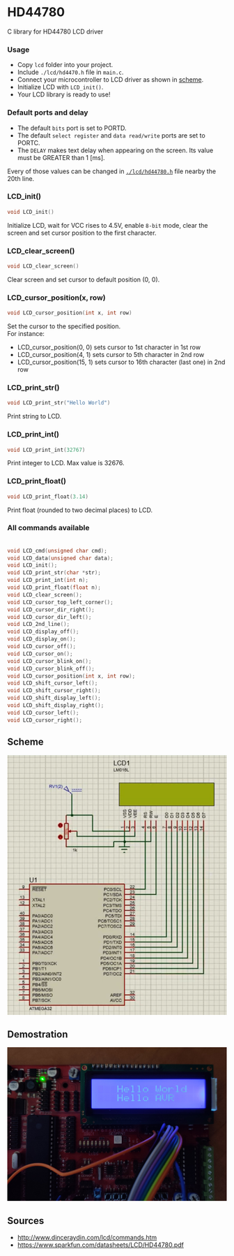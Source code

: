 # HD44780
C library for HD44780 LCD driver

### Usage
- Copy `lcd` folder into your project.
- Include `./lcd/hd4470.h` file in `main.c`.
- Connect your microcontroller to LCD driver as shown in <a href="https://github.com/filipkorus/HD44780//tree/master/img/scheme.png" target="_blank">scheme</a>.
- Initialize LCD with `LCD_init()`.
- Your LCD library is ready to use!

### Default ports and delay
* The default `bits` port is set to PORTD.
* The default `select register` and `data read/write` ports are set to PORTC.
* The `DELAY` makes text delay when appearing on the screen. Its value must be GREATER than 1 [ms].

Every of those values can be changed in <a href="https://github.com/filipkorus/HD44780/blob/master/lcd/hd44780.h">`./lcd/hd44780.h`</a> file nearby the 20th line.
### LCD_init()
```c
void LCD_init()
```
Initialize LCD, wait for VCC rises to 4.5V, enable `8-bit` mode, clear the screen and set cursor position to the first character.

### LCD_clear_screen()
```c
void LCD_clear_screen()
```
Clear screen and set cursor to default position (0, 0).

### LCD_cursor_position(x, row)
```c
void LCD_cursor_position(int x, int row)
```
Set the cursor to the specified position.<br>
For instance:
* LCD_cursor_position(0, 0) sets cursor to 1st character in 1st row
* LCD_cursor_position(4, 1) sets cursor to 5th character in 2nd row
* LCD_cursor_position(15, 1) sets cursor to 16th character (last one) in 2nd row

### LCD_print_str()
```c
void LCD_print_str("Hello World")
```
Print string to LCD.

### LCD_print_int()
```c
void LCD_print_int(32767)
```
Print integer to LCD. Max value is 32676.

### LCD_print_float()
```c
void LCD_print_float(3.14)
```
Print float (rounded to two decimal places) to LCD.

### All commands available
```c

void LCD_cmd(unsigned char cmd);
void LCD_data(unsigned char data);
void LCD_init();
void LCD_print_str(char *str);
void LCD_print_int(int n);
void LCD_print_float(float n);
void LCD_clear_screen();
void LCD_cursor_top_left_corner();
void LCD_cursor_dir_right();
void LCD_cursor_dir_left();
void LCD_2nd_line();
void LCD_display_off();
void LCD_display_on();
void LCD_cursor_off();
void LCD_cursor_on();
void LCD_cursor_blink_on();
void LCD_cursor_blink_off();
void LCD_cursor_position(int x, int row);
void LCD_shift_cursor_left();
void LCD_shift_cursor_right();
void LCD_shift_display_left();
void LCD_shift_display_right();
void LCD_cursor_left();
void LCD_cursor_right();
```

## Scheme
![scheme](https://github.com/filipkorus/HD44780/blob/master/img/scheme.png)

## Demostration
![demostration](https://github.com/filipkorus/HD44780/blob/master/img/demo.jpg)

## Sources
* <a href="http://www.dinceraydin.com/lcd/commands.htm" target="_blank">http://www.dinceraydin.com/lcd/commands.htm</a>
* <a href="https://www.sparkfun.com/datasheets/LCD/HD44780.pdf" target="_blank">https://www.sparkfun.com/datasheets/LCD/HD44780.pdf</a>
